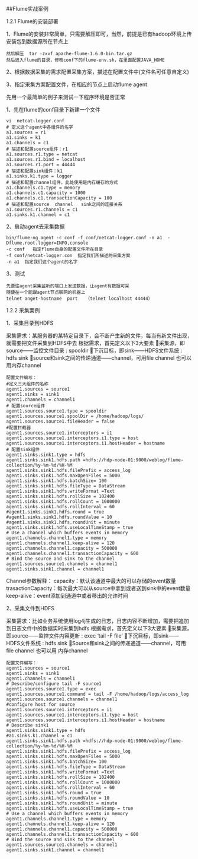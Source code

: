 ##Flume实战案例

1.2.1 Flume的安装部署

1、Flume的安装非常简单，只需要解压即可，当然，前提是已有hadoop环境上传安装包到数据源所在节点上

    然后解压  tar -zxvf apache-flume-1.6.0-bin.tar.gz
    然后进入flume的目录，修改conf下的flume-env.sh，在里面配置JAVA_HOME

2、根据数据采集的需求配置采集方案，描述在配置文件中(文件名可任意自定义)

3、指定采集方案配置文件，在相应的节点上启动flume agent

先用一个最简单的例子来测试一下程序环境是否正常

1、先在flume的conf目录下新建一个文件

    vi  netcat-logger.conf
    # 定义这个agent中各组件的名字
    a1.sources = r1
    a1.sinks = k1
    a1.channels = c1
    # 描述和配置source组件：r1
    a1.sources.r1.type = netcat
    a1.sources.r1.bind = localhost
    a1.sources.r1.port = 44444
    # 描述和配置sink组件：k1
    a1.sinks.k1.type = logger
    # 描述和配置channel组件，此处使用是内存缓存的方式
    a1.channels.c1.type = memory
    a1.channels.c1.capacity = 1000
    a1.channels.c1.transactionCapacity = 100
    # 描述和配置source  channel   sink之间的连接关系
    a1.sources.r1.channels = c1
    a1.sinks.k1.channel = c1

2、启动agent去采集数据

    bin/flume-ng agent -c conf -f conf/netcat-logger.conf -n a1  -Dflume.root.logger=INFO,console
    -c conf   指定flume自身的配置文件所在目录
    -f conf/netcat-logger.con  指定我们所描述的采集方案
    -n a1  指定我们这个agent的名字
    
3、测试

    先要往agent采集监听的端口上发送数据，让agent有数据可采
    随便在一个能跟agent节点联网的机器上
    telnet anget-hostname  port   （telnet localhost 44444） 
 

1.2.2 采集案例

1、采集目录到HDFS

采集需求：某服务器的某特定目录下，会不断产生新的文件，每当有新文件出现，就需要把文件采集到HDFS中去
根据需求，首先定义以下3大要素
采集源，即source——监控文件目录 :  spooldir
下沉目标，即sink——HDFS文件系统  :  hdfs sink
source和sink之间的传递通道——channel，可用file channel 也可以用内存channel

    配置文件编写：
    #定义三大组件的名称
    agent1.sources = source1
    agent1.sinks = sink1
    agent1.channels = channel1
    # 配置source组件
    agent1.sources.source1.type = spooldir
    agent1.sources.source1.spoolDir = /home/hadoop/logs/
    agent1.sources.source1.fileHeader = false
    #配置拦截器
    agent1.sources.source1.interceptors = i1
    agent1.sources.source1.interceptors.i1.type = host
    agent1.sources.source1.interceptors.i1.hostHeader = hostname
    # 配置sink组件
    agent1.sinks.sink1.type = hdfs
    agent1.sinks.sink1.hdfs.path =hdfs://hdp-node-01:9000/weblog/flume-collection/%y-%m-%d/%H-%M
    agent1.sinks.sink1.hdfs.filePrefix = access_log
    agent1.sinks.sink1.hdfs.maxOpenFiles = 5000
    agent1.sinks.sink1.hdfs.batchSize= 100
    agent1.sinks.sink1.hdfs.fileType = DataStream
    agent1.sinks.sink1.hdfs.writeFormat =Text
    agent1.sinks.sink1.hdfs.rollSize = 102400
    agent1.sinks.sink1.hdfs.rollCount = 1000000
    agent1.sinks.sink1.hdfs.rollInterval = 60
    #agent1.sinks.sink1.hdfs.round = true
    #agent1.sinks.sink1.hdfs.roundValue = 10
    #agent1.sinks.sink1.hdfs.roundUnit = minute
    agent1.sinks.sink1.hdfs.useLocalTimeStamp = true
    # Use a channel which buffers events in memory
    agent1.channels.channel1.type = memory
    agent1.channels.channel1.keep-alive = 120
    agent1.channels.channel1.capacity = 500000
    agent1.channels.channel1.transactionCapacity = 600
    # Bind the source and sink to the channel
    agent1.sources.source1.channels = channel1
    agent1.sinks.sink1.channel = channel1

Channel参数解释：
capacity：默认该通道中最大的可以存储的event数量
trasactionCapacity：每次最大可以从source中拿到或者送到sink中的event数量
keep-alive：event添加到通道中或者移出的允许时间

2、采集文件到HDFS

采集需求：比如业务系统使用log4j生成的日志，日志内容不断增加，需要把追加到日志文件中的数据实时采集到hdfs
根据需求，首先定义以下3大要素
采集源，即source——监控文件内容更新 :  exec  ‘tail -F file’
下沉目标，即sink——HDFS文件系统  :  hdfs sink
Source和sink之间的传递通道——channel，可用file channel 也可以用 内存channel

    配置文件编写：
    agent1.sources = source1
    agent1.sinks = sink1
    agent1.channels = channel1
    # Describe/configure tail -F source1
    agent1.sources.source1.type = exec
    agent1.sources.source1.command = tail -F /home/hadoop/logs/access_log
    agent1.sources.source1.channels = channel1
    #configure host for source
    agent1.sources.source1.interceptors = i1
    agent1.sources.source1.interceptors.i1.type = host
    agent1.sources.source1.interceptors.i1.hostHeader = hostname
    # Describe sink1
    agent1.sinks.sink1.type = hdfs
    #a1.sinks.k1.channel = c1
    agent1.sinks.sink1.hdfs.path =hdfs://hdp-node-01:9000/weblog/flume-collection/%y-%m-%d/%H-%M
    agent1.sinks.sink1.hdfs.filePrefix = access_log
    agent1.sinks.sink1.hdfs.maxOpenFiles = 5000
    agent1.sinks.sink1.hdfs.batchSize= 100
    agent1.sinks.sink1.hdfs.fileType = DataStream
    agent1.sinks.sink1.hdfs.writeFormat =Text
    agent1.sinks.sink1.hdfs.rollSize = 102400
    agent1.sinks.sink1.hdfs.rollCount = 1000000
    agent1.sinks.sink1.hdfs.rollInterval = 60
    agent1.sinks.sink1.hdfs.round = true
    agent1.sinks.sink1.hdfs.roundValue = 10
    agent1.sinks.sink1.hdfs.roundUnit = minute
    agent1.sinks.sink1.hdfs.useLocalTimeStamp = true
    # Use a channel which buffers events in memory
    agent1.channels.channel1.type = memory
    agent1.channels.channel1.keep-alive = 120
    agent1.channels.channel1.capacity = 500000
    agent1.channels.channel1.transactionCapacity = 600
    # Bind the source and sink to the channel
    agent1.sources.source1.channels = channel1
    agent1.sinks.sink1.channel = channel1
